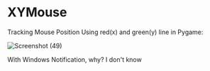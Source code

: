 # XYMouse
Tracking Mouse Position Using red(x) and green(y) line in Pygame:

![Screenshot (49)](https://user-images.githubusercontent.com/89953490/131784285-a6b04848-8bfb-4381-a1c2-b56f1bc83180.png)

With Windows Notification, why? I don't know
